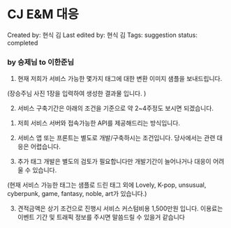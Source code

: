 # CJ E&M 대응

Created by: 현식 김
Last edited by: 현식 김
Tags: suggestion
status: completed

### by 승제님 to 이한준님

1. 현재 저희가 서비스 가능한 몇가지 태그에 대한 변환 이미지 샘플을 보내드립니다.

(장승주님 사진 1장을 입력하여 생성한 결과물 입니다. )

2. 서비스 구축기간은 아래의 조건을 기준으로 약 2~4주정도 보시면 되겠습니다.

1) 저희 서비스 서버와 접속가능한 API를 제공해드리는 방식입니다.

2) 서비스 앱 또는 프론트는 별도로 개발/구축하시는 조건입니다. 당사에서는 관련 대응은 어렵습니다.

3) 추가 태그 개발은 별도의 검토가 필요합니다만 개발기간이 늘어나거나 대응이 어려울 수 있습니다.

(현재 서비스 가능한 태그는 샘플로 드린 태그 외에 Lovely, K-pop, unsusual, cyberpunk, game, fantasy, noble, art가 있습니다.)

3. 견적금액은 상기 조건으로 진행시 서비스 커스텀비용 1,500만원 입니다. 이용료는 이벤트 기간 및 트래픽 정보를 주시면 말씀드릴 수 있을거 같습니다